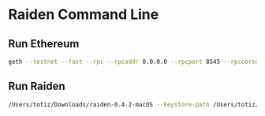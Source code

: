 # Raiden Command Line

## Run Ethereum
```sh
geth --testnet --fast --rpc --rpcaddr 0.0.0.0 --rpcport 8545 --rpccorsdomain "*" --rpcapi admin,db,eth,debug,miner,net,shh,txpool,personal,web3 console
```

## Run Raiden
```sh
/Users/totiz/Downloads/raiden-0.4.2-macOS --keystore-path /Users/totiz/Library/Ethereum/testnet/keystore
```
